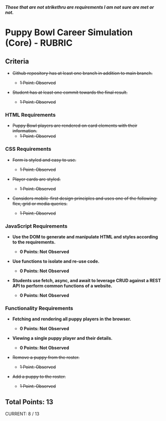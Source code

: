 
***Those that are not strikethru are requirements I am not sure are met or not.***



# Puppy Bowl Career Simulation (Core) - RUBRIC

## Criteria

* ~~Github repository has at least one branch in addition to main branch.~~  
  * ~~1 Point: Observed~~

* ~~Student has at least one commit towards the final result.~~  
  * ~~1 Point: Observed~~


### HTML Requirements

* ~~Puppy Bowl players are rendered on card elements with their information.~~  
  * ~~1 Point: Observed~~


### CSS Requirements

* ~~Form is styled and easy to use.~~  
  * ~~1 Point: Observed~~

* ~~Player cards are styled.~~  
  * ~~1 Point: Observed~~

* ~~Considers mobile-first design principles and uses one of the following: flex, grid or media queries.~~  
  * ~~1 Point: Observed~~


### JavaScript Requirements

* **Use the DOM to generate and manipulate HTML and styles according to the requirements.**  
  * **0 Points: Not Observed**

* **Use functions to isolate and re-use code.**  
  * **0 Points: Not Observed**

* **Students use fetch, async, and await to leverage CRUD against a REST API to perform common functions of a website.**  
  * **0 Points: Not Observed**


### Functionality Requirements

* **Fetching and rendering all puppy players in the browser.**  
  * **0 Points: Not Observed**

* **Viewing a single puppy player and their details.**  
  * **0 Points: Not Observed**

* ~~Remove a puppy from the roster.~~  
  * ~~1 Point: Observed~~

* ~~Add a puppy to the roster.~~  
  * ~~1 Point: Observed~~


## Total Points: 13

CURRENT: 8 / 13
